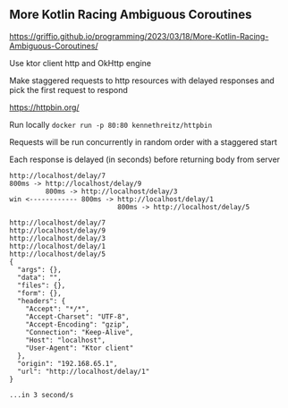 ## More Kotlin Racing Ambiguous Coroutines

https://griffio.github.io/programming/2023/03/18/More-Kotlin-Racing-Ambiguous-Coroutines/

Use ktor client http and OkHttp engine

Make staggered requests to http resources with delayed responses and pick the first request to respond

https://httpbin.org/

Run locally `docker run -p 80:80 kennethreitz/httpbin`

Requests will be run  concurrently  in random order with a staggered start

Each response is delayed (in seconds) before returning body from server

```
http://localhost/delay/7
800ms -> http://localhost/delay/9
         800ms -> http://localhost/delay/3
win <------------ 800ms -> http://localhost/delay/1
                           800ms -> http://localhost/delay/5
```

```
http://localhost/delay/7
http://localhost/delay/9
http://localhost/delay/3
http://localhost/delay/1
http://localhost/delay/5
{
  "args": {}, 
  "data": "", 
  "files": {}, 
  "form": {}, 
  "headers": {
    "Accept": "*/*", 
    "Accept-Charset": "UTF-8", 
    "Accept-Encoding": "gzip", 
    "Connection": "Keep-Alive", 
    "Host": "localhost", 
    "User-Agent": "Ktor client"
  }, 
  "origin": "192.168.65.1", 
  "url": "http://localhost/delay/1"
}

...in 3 second/s

```
